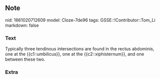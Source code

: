 ## Note
nid: 1661020712609
model: Cloze-7de96
tags: GSSE::!Contributor::Tom_Li
markdown: false

### Text
<div>
  Typically three tendinous intersections are found in the rectus
  abdominis, one at the {{c1::umbilicus}}, one at the
  {{c2::xiphisternum}}, and one between these two.
</div>

### Extra

